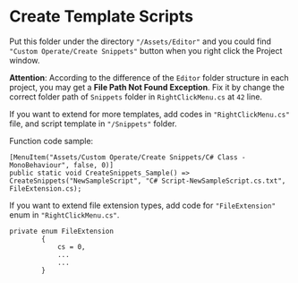 # Create Template Scripts

Put this folder under the directory `"/Assets/Editor"` and you could find `"Custom Operate/Create Snippets"` button when you right click the Project window.

**Attention**: According to the difference of the `Editor` folder structure in each project, you may get a **File Path Not Found Exception**. Fix it by change the correct folder path of `Snippets` folder in `RightClickMenu.cs` at `42` line.

If you want to extend for more templates, add codes in `"RightClickMenu.cs"` file, and script template in `"/Snippets"` folder.

Function code sample:
```
[MenuItem("Assets/Custom Operate/Create Snippets/C# Class - MonoBehaviour", false, 0)]
public static void CreateSnippets_Sample() => CreateSnippets("NewSampleScript", "C# Script-NewSampleScript.cs.txt", FileExtension.cs);
```

If you want to extend file extension types, add code for `"FileExtension"` enum in `"RightClickMenu.cs"`.

```
private enum FileExtension
        {
            cs = 0,
            ...
            ...
        }
```